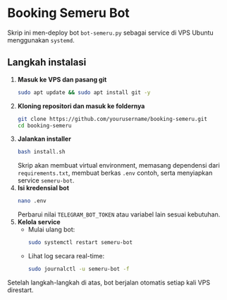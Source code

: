 # Booking Semeru Bot

Skrip ini men-deploy bot `bot-semeru.py` sebagai service di VPS Ubuntu menggunakan `systemd`.

## Langkah instalasi

1. **Masuk ke VPS dan pasang git**
   ```bash
   sudo apt update && sudo apt install git -y
   ```
2. **Kloning repositori dan masuk ke foldernya**
   ```bash
   git clone https://github.com/yourusername/booking-semeru.git
   cd booking-semeru
   ```
3. **Jalankan installer**
   ```bash
   bash install.sh
   ```
   Skrip akan membuat virtual environment, memasang dependensi dari `requirements.txt`, membuat berkas `.env` contoh, serta menyiapkan service `semeru-bot`.
4. **Isi kredensial bot**
   ```bash
   nano .env
   ```
   Perbarui nilai `TELEGRAM_BOT_TOKEN` atau variabel lain sesuai kebutuhan.
5. **Kelola service**
   - Mulai ulang bot:
     ```bash
     sudo systemctl restart semeru-bot
     ```
   - Lihat log secara real-time:
     ```bash
     sudo journalctl -u semeru-bot -f
     ```

Setelah langkah-langkah di atas, bot berjalan otomatis setiap kali VPS direstart.
